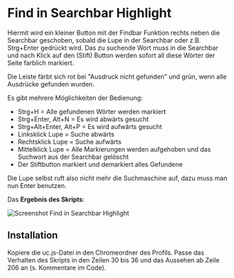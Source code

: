 # Find in Searchbar Highlight
Hiermit wird ein kleiner Button mit der Findbar Funktion rechts neben die Searchbar geschoben, sobald die Lupe in der Searchbar oder z.B. Strg+Enter 
gedrückt wird. Das zu suchende Wort muss in die Searchbar und nach Klick auf den (Stift) Button werden sofort all diese Wörter der Seite farblich 
markiert.

Die Leiste färbt sich rot bei "Ausdruck nicht gefunden" und grün, wenn alle Ausdrücke gefunden wurden.

Es gibt mehrere Möglichkeiten der Bedienung:

- Strg+H = Alle gefundenen Wörter werden markiert
- Strg+Enter, Alt+N = Es wird abwärts gesucht
- Strg+Alt+Enter, Alt+P = Es wird aufwärts gesucht
- Linksklick Lupe = Suche abwärts
- Rechtsklick Lupe = Suche aufwärts
- Mittelklick Lupe = Alle Markierungen werden aufgehoben und das Suchwort aus der Searchbar gelöscht
- Der Stiftbutton markiert und demarkiert alles Gefundene

Die Lupe selbst ruft also nicht mehr die Suchmaschine auf, dazu muss man nun Enter benutzen.

Das **Ergebnis des Skripts**:

![Screenshot Find in Searchbar Highlight](https://github.com/ardiman/userChrome.js/raw/master/findinsearchbarhighlight/scr_findinsearchbarhighlight.png)

## Installation
Kopiere die uc.js-Datei in den Chromeordner des Profils. Passe das Verhalten des Skripts in den Zeilen 30 bis 36 und das Aussehen ab Zeile 206 an 
(s. Kommentare im Code).
